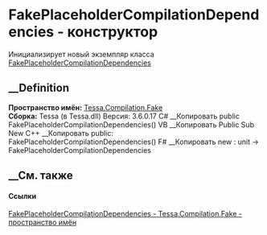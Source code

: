 # FakePlaceholderCompilationDependencies - конструктор
Инициализирует новый экземпляр класса
[FakePlaceholderCompilationDependencies](T_Tessa_Compilation_Fake_FakePlaceholderCompilationDependencies.htm)
##  __Definition
 **Пространство имён:** [Tessa.Compilation.Fake](N_Tessa_Compilation_Fake.htm)  
 **Сборка:** Tessa (в Tessa.dll) Версия: 3.6.0.17
C# __Копировать
     public FakePlaceholderCompilationDependencies()
VB __Копировать
     Public Sub New
C++ __Копировать
     public:
    FakePlaceholderCompilationDependencies()
F# __Копировать
     new : unit -> FakePlaceholderCompilationDependencies
##  __См. также
#### Ссылки
[FakePlaceholderCompilationDependencies -
](T_Tessa_Compilation_Fake_FakePlaceholderCompilationDependencies.htm)
[Tessa.Compilation.Fake - пространство имён](N_Tessa_Compilation_Fake.htm)
